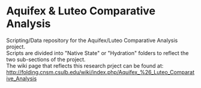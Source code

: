 # Aquifex & Luteo Comparative Analysis
Scripting/Data repository for the Aquifex/Luteo Comparative Analysis project.<br>
Scripts are divided into "Native State" or "Hydration" folders to reflect the two sub-sections of the project.<br> 
The wiki page that reflects this research prject can be found at: 
http://folding.cnsm.csulb.edu/wiki/index.php/Aquifex_%26_Luteo_Comparative_Analysis
